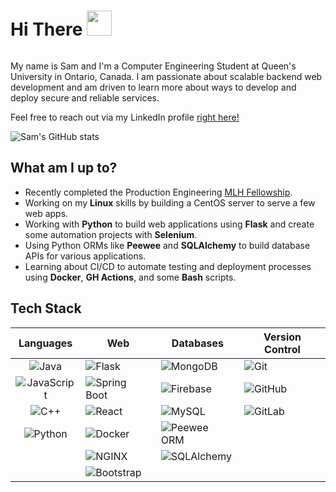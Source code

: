 <div id="header" style="overflow:auto;">
    <h1> Hi There <img src="https://c.tenor.com/nebZyl8oN7IAAAAi/wave-hello.gif" width="40" />  </h1> 
    
</div>

<p>My name is Sam and I'm a Computer Engineering Student at Queen's University in Ontario, Canada. I am passionate about scalable backend web development and am driven to learn more about ways to develop and deploy secure and reliable services.

Feel free to reach out via my LinkedIn profile [right here!](https://www.linkedin.com/in/samuelemardthibault/)
</p>

![Sam's GitHub stats](https://github-readme-stats.vercel.app/api?username=samethibault&count_private=true&show_icons=true&theme=merko) 

## What am I up to?
- Recently completed the Production Engineering [MLH Fellowship](https://fellowship.mlh.io/programs/production-engineering).
- Working on my **Linux** skills by building a CentOS server to serve a few web apps.
- Working with **Python** to build web applications using **Flask** and create some automation projects with **Selenium**.
- Using Python ORMs like **Peewee** and **SQLAlchemy** to build database APIs for various applications. 
- Learning about CI/CD to automate testing and deployment processes using **Docker**, **GH Actions**, and some **Bash** scripts.


## Tech Stack
| Languages | Web | Databases | Version Control |
|:---:|---|---|---|
| ![Java](https://img.shields.io/badge/-Java-black?style=flat-square&logo=Java) | ![Flask](https://img.shields.io/badge/-Flask-black?style=flat-square&logo=flask) | ![MongoDB](https://img.shields.io/badge/-MongoDB-black?style=flat-square&logo=mongodb) | ![Git](https://img.shields.io/badge/-Git-black?style=flat-square&logo=git) |
| ![JavaScript](https://img.shields.io/badge/-JavaScript-black?style=flat-square&logo=javascript) | ![Spring Boot](https://img.shields.io/badge/-SpringBoot-black?style=flat-square&logo=springboot) | ![Firebase](https://img.shields.io/badge/-Firebase-black?style=flat-square&logo=firebase) | ![GitHub](https://img.shields.io/badge/-GitHub-black?style=flat-square&logo=github) |
| ![C++](https://img.shields.io/badge/-C/C++-black?style=flat-square&logo=c) | ![React](https://img.shields.io/badge/-React-black?style=flat-square&logo=react) | ![MySQL](https://img.shields.io/badge/-MySQL-black?style=flat-square&logo=MySQL) | ![GitLab](https://img.shields.io/badge/-GitLab-black?style=flat-square&logo=gitlab) |
| ![Python](https://img.shields.io/badge/-Python-black?style=flat-square&logo=Python) | ![Docker](https://img.shields.io/badge/-Docker-black?style=flat-square&logo=docker) | ![Peewee ORM](https://img.shields.io/badge/-Peewee-black?style=flat-square&logo=peewee) |  |
|  | ![NGINX](https://img.shields.io/badge/-NGINX-black?style=flat-square&logo=nginx) | ![SQLAlchemy](https://img.shields.io/badge/-SQLAlchemy-black?style=flat-square&logo=sqlalchemy) |  |
|  | ![Bootstrap](https://img.shields.io/badge/-Bootstrap-black?style=flat-square&logo=bootstrap) |  |  |

